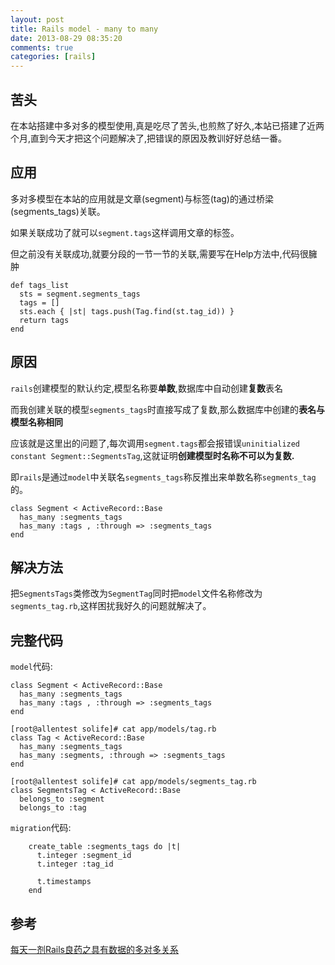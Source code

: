 ```yaml
---
layout: post
title: Rails model - many to many
date: 2013-08-29 08:35:20
comments: true
categories: [rails]
---
```

## 苦头

在本站搭建中多对多的模型使用,真是吃尽了苦头,也煎熬了好久,本站已搭建了近两个月,直到今天才把这个问题解决了,把错误的原因及教训好好总结一番。

## 应用

多对多模型在本站的应用就是文章(segment)与标签(tag)的通过桥梁(segments_tags)关联。

如果关联成功了就可以`segment.tags`这样调用文章的标签。

但之前没有关联成功,就要分段的一节一节的关联,需要写在Help方法中,代码很臃肿

    def tags_list
      sts = segment.segments_tags
      tags = []
      sts.each { |st| tags.push(Tag.find(st.tag_id)) }
      return tags
    end

## 原因

`rails`创建模型的默认约定,模型名称要**单数**,数据库中自动创建**复数**表名

而我创建关联的模型`segments_tags`时直接写成了复数,那么数据库中创建的**表名与模型名称相同**

应该就是这里出的问题了,每次调用`segment.tags`都会报错误`uninitialized constant Segment::SegmentsTag`,这就证明**创建模型时名称不可以为复数.**

即`rails`是通过`model`中关联名`segments_tags`称反推出来单数名称`segments_tag`的。

    class Segment < ActiveRecord::Base
      has_many :segments_tags
      has_many :tags , :through => :segments_tags
    end

## 解决方法

把`SegmentsTags`类修改为`SegmentTag`同时把`model`文件名称修改为`segments_tag.rb`,这样困扰我好久的问题就解决了。

## 完整代码

`model`代码:

    class Segment < ActiveRecord::Base
      has_many :segments_tags
      has_many :tags , :through => :segments_tags
    end
    
    [root@allentest solife]# cat app/models/tag.rb 
    class Tag < ActiveRecord::Base
      has_many :segments_tags
      has_many :segments, :through => :segments_tags
    end
    
    [root@allentest solife]# cat app/models/segments_tag.rb 
    class SegmentsTag < ActiveRecord::Base
      belongs_to :segment
      belongs_to :tag

`migration`代码:


        create_table :segments_tags do |t|
          t.integer :segment_id
          t.integer :tag_id
    
          t.timestamps
        end

## 参考

[每天一剂Rails良药之具有数据的多对多关系](http://hideto.iteye.com/blog/76556)
